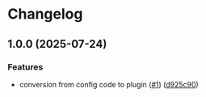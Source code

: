 # Changelog

## 1.0.0 (2025-07-24)


### Features

* conversion from config code to plugin ([#1](https://github.com/y3owk1n/warp.nvim/issues/1)) ([d925c90](https://github.com/y3owk1n/warp.nvim/commit/d925c90f49db77d5b3c698ec99f79b488d770a68))

